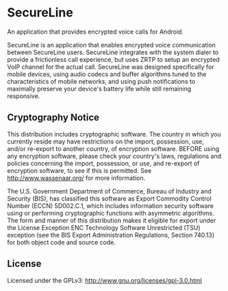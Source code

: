 SecureLine
=================

An application that provides encrypted voice calls for Android.

SecureLine is an application that enables encrypted voice communication between SecureLine users.  SecureLine integrates with the system dialer to provide a frictionless call experience, but uses ZRTP to setup an encrypted VoIP channel for the actual call.  SecureLine was designed specifically for mobile devices, using audio codecs and buffer algorithms tuned to the characteristics of mobile networks, and using push notifications to maximally preserve your device's battery life while still remaining responsive.

Cryptography Notice
------------

This distribution includes cryptographic software. The country in which you currently reside may have restrictions on the import, possession, use, and/or re-export to another country, of encryption software. 
BEFORE using any encryption software, please check your country's laws, regulations and policies concerning the import, possession, or use, and re-export of encryption software, to see if this is permitted. 
See <http://www.wassenaar.org/> for more information.

The U.S. Government Department of Commerce, Bureau of Industry and Security (BIS), has classified this software as Export Commodity Control Number (ECCN) 5D002.C.1, which includes information security software using or performing cryptographic functions with asymmetric algorithms. 
The form and manner of this distribution makes it eligible for export under the License Exception ENC Technology Software Unrestricted (TSU) exception (see the BIS Export Administration Regulations, Section 740.13) for both object code and source code.

License
---------------------

Licensed under the GPLv3: http://www.gnu.org/licenses/gpl-3.0.html
